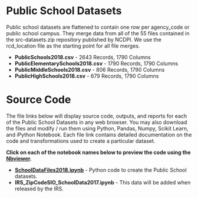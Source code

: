 # Public School Datasets
Public school datasets are flattened to contain one row per agency_code or public school campus.  They merge data from all of the 55 files contained in the src-datasets.zip repository published by NCDPI.  We use the rcd_location file as the starting point for all file merges.

* **PublicSchools2018.csv** - 2643 Records, 1790 Columns
* **PublicElementarySchools2018.csv** - 1790 Records, 1790 Columns
* **PublicMiddleSchools2018.csv** - 806 Records, 1790 Columns
* **PublicHighSchools2018.csv** - 679 Records, 1790 Columns

# Source Code
The file links below will display source code, outputs, and reports for each of the Public School Datasets in any web browser.  You may also download the files and modify / run them using Python, Pandas, Numpy, Scikit Learn, and iPython Notebook.  Each file link contains detailed documentation on the code and transformations used to create a particular dataset.     

**Click on each of the notebook names below to preview the code using the [Nbviewer](nbviewer.jupyter.org).**

* [**SchoolDataFiles2018.ipynb**](https://nbviewer.jupyter.org/github/jakemdrew/EducationDataNC/blob/master/2018/School%20Datasets/Source%20Code/SchoolDataFiles2018.ipynb) - Python code to create the Public School datasets. 
* **IRS_ZipCodeSIO_SchoolData2017.ipynb** - This data will be added when released by the IRS. 
